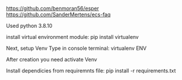 https://github.com/benmoran56/esper
https://github.com/SanderMertens/ecs-faq

Used python 3.8.10

install virtual environment module:
pip install virtualenv

Next, setup Venv
Type in console terminal:
virtualenv ENV

After creation you need activate Venv

Install dependicies from requiremnts file:
pip install -r requirements.txt